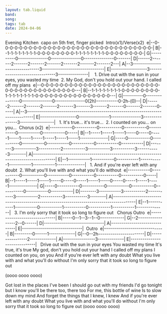 ```yaml
---
layout: tab.liquid
band:
song:
tags: tab
date: 2024-04-06
---
```

Evening Kitchen  capo on 5th fret, finger picked  Intro(x1)/Verse(x2)  e|--0-0-0-0-0-0-0-0-0-0-0-0-0-0-0-0-0-0-0-0-0-0-0-0-0-0-0-0-0-0-0-0-| B|--1-1-1-1-1-1-1-1-0-0-0-0-0-0-0-0-1-1-1-1-1-1-1-1-0-0-0-0-0-0-0-0-| G|----------0---------------0---------------0---------------0-------| D|------2-------2-------2-------2-------2-------2-------2-------2---| A|--3-------------------------------3-------------------------------| E|------------------3-------------------------------3---------------|     1. Drive out with the sun in your eyes, you wasted my time   2. My God, don't you hold out your hand. I called off my plans  e|--0-0-0-0-0-0-0-0-0-0-0-0-0-0-0-0-0-0-0-0-0-0-0-0-0-0-0-0-0-0-0-0-0-0-0-0-0-0-0-0---| B|--1-1-1-1-1-1-1-1-0-0-0-0-0-0-0-0-1-1-1-1-1-1-1-1-0-0-0-0-0-0-0-0-0-0-0-0-0-0-0-0---| G|----------0---------------0---------------0---------------0(2h)-----------0-2h-(0)--| D|------2-------2-------2-------2-------3-------3-------2-------0-------2-------0-----| A|--3---------------------------------------------------------------------------------| E|------------------0---------------1---------------3---------------3-----------------|    1. It's true... it's true...   2. I counted on you... on you...  Chorus (x2)  e|-----------0-----------0-----------0-----------0-----------0-----------0-----------0-----| B|--1-----1-----1-----1-----0-----0-----1-----1-----1-----1-----1-----1-----1--------------| G|-----0-----------0-----------0-----------0-----------0-----------0-----------0-----------| D|--------3-----------3-----------2-----------3-----------3-----------3-----------3--------| A|-----------------------------------------------------------------------------------------| E|--1-----------1-----------0-----------1-----------1-----------1-----------1--------------|    1. And if you're ever left with any doubt   2. What you'll live with and what you'll do without  e|-----------0-----------0-----------0-----------0-----------0-----------0-----------0-----| B|--1-----1-----1-----1-----0-----0-----1-----1-----0-----0-----1-----1-----1--------------| G|-----0-----------0-----------0-----------0-----------0-----------0-----------0-----------| D|--------3-----------3-----------2-----------3-----------2-----------3-----------3--------| A|-----------------------------------------------------------------------------------------| E|--1-----------1-----------0-----------1-----------0-----------1-----------1--------------|    3. I'm only sorry that it took so long to figure out   Chorus Outro  e|------------------------------| B|-----0--1--3--1--0------------| G|--2-----------------2--0------| D|------------------------------| A|------------------------------| E|------------------------------|  Outro  e|------------------------------| B|---------0------1-------------| G|--0--2h-----------------------| D|----------------2-------------| A|----------------3-------------| E|------------------------------| 
 Drive out with the sun in your eyes
You wasted my time
It's true, it's true
My god, don't you hold out your hand
I called off my plans
I counted on you, on you
And if you're ever left with any doubt
What you live with and what you'll do without
I'm only sorry that it took so long to figure out

(oooo oooo oooo)

Got lost in the places I've been
I should go out with my friends
I'd go tonight but I know you'll be there too, there too
For me, this bottle of wine
Is to slow down my mind
And forget the things that I knew, I knew
And if you're ever left with any doubt
What you live with and what you'll do without
I'm only sorry that it took so long to figure out
(oooo oooo oooo)





